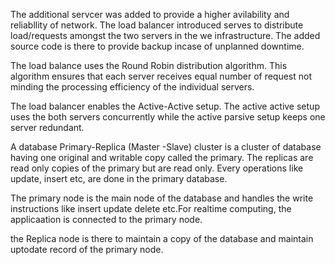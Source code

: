  The additional servcer was added to provide a higher avilability and reliabllity of network.
The load balancer introduced serves to distribute load/requests amongst the two servers in the we infrastructure.
The added source code is there to provide backup incase of unplanned downtime.

The load balance uses the Round Robin distribution algorithm. This algorithm ensures that each server receives equal number of request not minding the processing efficiency of the individual servers.

The load balancer enables the Active-Active setup.
The active active setup uses the both servers concurrently while the active parsive setup keeps one server redundant.

A database Primary-Replica (Master -Slave) cluster is a cluster of database having one original and writable copy called the primary. The replicas are read only copies of the primary but are read only. Every operations like update, insert etc, are done in the primary database.

The primary node is the main node of the database and handles the write instructions like insert update delete etc.For realtime computing, the  applicaation is connected to the primary node.

the Replica node is there to maintain a copy of the database and maintain uptodate record of the primary node.
